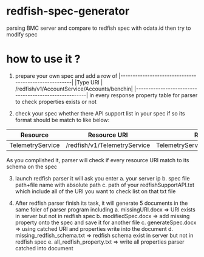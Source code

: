 # redfish-spec-generator
parsing BMC server and compare to redfish spec with odata.id then try to modify spec
# how to use it ?
1. prepare your own spec and add a row of 
|------------------------------------------------------|
|Type URI | /redfish/v1/AccountService/Accounts/benchin|
|------------------------------------------------------|
in every response property table for parser to check properties exists or not

2. check your spec whether there API support list in your spec if so its format should be match to like below:

|Resource         | Resource URI                 | Redfish Schema                         |
|-----------------|------------------------------|----------------------------------------|
|TelemetryService | /redfish/v1/TelemetryService |TelemetryService.v1_1_1.TelemetryService|


As you complished it, parser will check if every resource URI match to its schema on the spec

3. launch redfish parser it will ask you enter 
    a. your server ip
    b. spec file path+file name with absolute path
    c. path of your redfishSupportAPI.txt which include all of the URI you want to check list on that txt file
    
4. After redfish parser finish its task, it will generate 5 documents in the same foler of parser program
    including 
    a. missingURI.docx => URI exists in server but not in redfish spec
    b. modifiedSpec.docx => add missing property onto the spec and save it for another file
    c. generateSpec.docx => using catched URI and properties write into the document
    d. missing_redfish_schema.txt => redfish schema exist in server but not in redfish spec
    e. all_redfish_property.txt => write all properties parser catched into document


